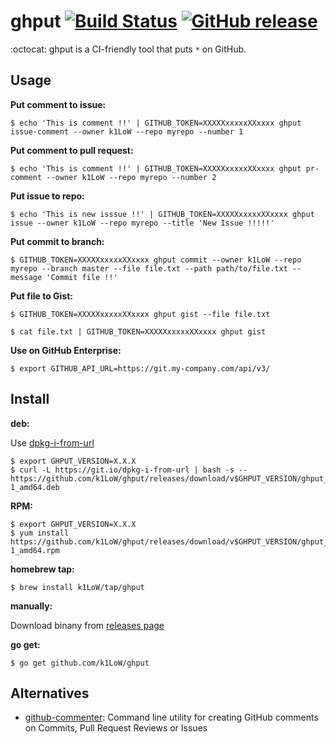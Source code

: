 # ghput [![Build Status](https://github.com/k1LoW/ghput/workflows/build/badge.svg)](https://github.com/k1LoW/ghput/actions) [![GitHub release](https://img.shields.io/github/release/k1LoW/ghput.svg)](https://github.com/k1LoW/ghput/releases)

:octocat: ghput is a CI-friendly tool that puts `*` on GitHub.

## Usage

**Put comment to issue:**

``` console
$ echo 'This is comment !!' | GITHUB_TOKEN=XXXXXxxxxxXXxxxx ghput issue-comment --owner k1LoW --repo myrepo --number 1
```

**Put comment to pull request:**

``` console
$ echo 'This is comment !!' | GITHUB_TOKEN=XXXXXxxxxxXXxxxx ghput pr-comment --owner k1LoW --repo myrepo --number 2
```

**Put issue to repo:**

``` console
$ echo 'This is new isssue !!' | GITHUB_TOKEN=XXXXXxxxxxXXxxxx ghput issue --owner k1LoW --repo myrepo --title 'New Issue !!!!!'
```

**Put commit to branch:**

``` console
$ GITHUB_TOKEN=XXXXXxxxxxXXxxxx ghput commit --owner k1LoW --repo myrepo --branch master --file file.txt --path path/to/file.txt --message 'Commit file !!'
```

**Put file to Gist:**

``` console
$ GITHUB_TOKEN=XXXXXxxxxxXXxxxx ghput gist --file file.txt
```

``` console
$ cat file.txt | GITHUB_TOKEN=XXXXXxxxxxXXxxxx ghput gist
```

**Use on GitHub Enterprise:**

``` console
$ export GITHUB_API_URL=https://git.my-company.com/api/v3/
```

## Install

**deb:**

Use [dpkg-i-from-url](https://github.com/k1LoW/dpkg-i-from-url)

``` console
$ export GHPUT_VERSION=X.X.X
$ curl -L https://git.io/dpkg-i-from-url | bash -s -- https://github.com/k1LoW/ghput/releases/download/v$GHPUT_VERSION/ghput_$GHPUT_VERSION-1_amd64.deb
```

**RPM:**

``` console
$ export GHPUT_VERSION=X.X.X
$ yum install https://github.com/k1LoW/ghput/releases/download/v$GHPUT_VERSION/ghput_$GHPUT_VERSION-1_amd64.rpm
```

**homebrew tap:**

```console
$ brew install k1LoW/tap/ghput
```

**manually:**

Download binany from [releases page](https://github.com/k1LoW/ghput/releases)

**go get:**

```console
$ go get github.com/k1LoW/ghput
```

## Alternatives

- [github-commenter](https://github.com/cloudposse/github-commenter): Command line utility for creating GitHub comments on Commits, Pull Request Reviews or Issues
